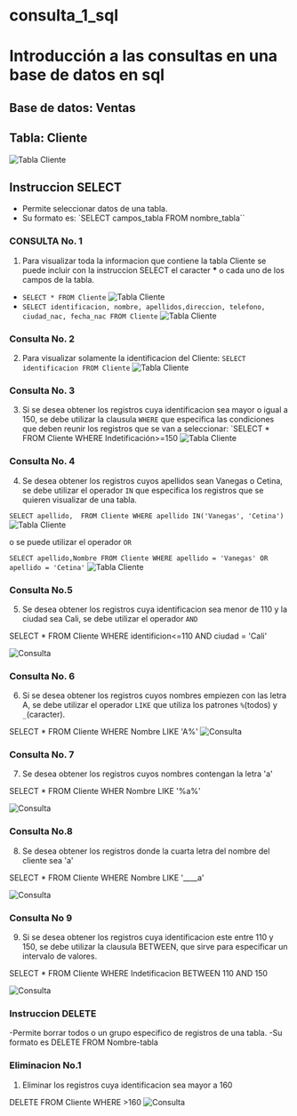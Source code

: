 # consulta_1_sql
# Introducción a las consultas en una base de datos en sql

## Base de datos: Ventas
## Tabla: Cliente

![Tabla Cliente](tabla_cliente.png "Tabla Cliente")

## Instruccion SELECT
- Permite seleccionar datos de una tabla.
- Su formato es: `SELECT campos_tabla FROM nombre_tabla``

### CONSULTA No. 1
1. Para visualizar toda la informacion que contiene la tabla Cliente se puede incluir con la instruccion SELECT el caracter **\*** o cada uno de los campos de la tabla.

- `SELECT * FROM Cliente`
![Tabla Cliente](cliente1_1.png "Tabla consulta1_2")
- `SELECT identificacion, nombre, apellidos,direccion, telefono, ciudad_nac, fecha_nac FROM Cliente`
![Tabla Cliente](consulta1_2.png "Tabla consulta 2")

### Consulta No. 2

2. Para visualizar solamente la identificacion del Cliente: `SELECT identificacion FROM Cliente`
![Tabla Cliente](consulta2.png "Tabla consulta 2")

### Consulta No. 3

3. Si se desea obtener los registros cuya identificacion sea mayor o igual a 150, se debe utilizar la clausula `WHERE` que especifica las condiciones que deben reunir los registros que se van a seleccionar: `SELECT * FROM Cliente WHERE Indetificación>=150
![Tabla Cliente](consulta3.png "Tabla consulta 3")


### Consulta No. 4 

4. Se desea obtener los registros cuyos apellidos sean Vanegas o Cetina, se debe utilizar el operador `IN` que especifica los registros que se quieren visualizar de una tabla.

`SELECT apellido,  FROM Cliente WHERE apellido IN('Vanegas', 'Cetina')`
![Tabla Cliente](consulta4_1.png "Tabla consulta 4_1")


o se puede utilizar el operador `OR`

`SELECT apellido,Nombre FROM Cliente WHERE apellido = 'Vanegas' OR apellido = 'Cetina'` 
![Tabla Cliente](consulta4.png "Tabla consulta 4_2")

### Consulta No.5

5. Se desea obtener los registros cuya identificacion sea menor de 110 y la ciudad sea Cali, se debe utilizar el operador `AND`

SELECT * FROM Cliente WHERE identificion<=110 AND ciudad = 'Cali'

![Consulta](consulta5.png "consulta 5")


### Consulta No. 6

6. Si se desea obtener los registros cuyos nombres empiezen con las letra A, se debe utilizar el operador `LIKE` que utiliza los patrones `%`(todos) y `_`(caracter).

SELECT * FROM Cliente WHERE Nombre LIKE 'A%'
![Consulta](consulta6.png "consulta 6")

### Consulta No. 7

7. Se desea obtener los registros cuyos nombres contengan la letra 'a'

SELECT * FROM Cliente WHER Nombre LIKE '%a%'

![Consulta](CONSULTA7.png "consulta 7")

### Consulta No.8

8. Se desea obtener los registros donde la cuarta letra del nombre del cliente sea 'a'

SELECT * FROM Cliente WHERE Nombre LIKE '____a'

![Consulta](consulta8.png "consulta 8")

### Consulta No 9

9. Si se desea obtener los registros cuya identificacion este entre 110 y 150, se debe utilizar la clausula BETWEEN, que sirve para especificar un intervalo de valores.

SELECT * FROM Cliente WHERE Indetificacion BETWEEN 110 AND 150

![Consulta](consulta9.png "consulta 9")

### Instruccion DELETE
-Permite borrar todos o un grupo especifico de registros de una tabla.
-Su formato es DELETE FROM Nombre-tabla

### Eliminacion No.1

1. Eliminar los registros cuya identificacion sea mayor a 160

DELETE FROM Cliente WHERE >160
![Consulta](consulta10.png "consulta 10")
